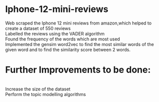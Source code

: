 # Iphone-12-mini-reviews


Web scraped the Iphone 12 mini reviews from amazon,which helped to create a dataset of 550 reviews <br>
Labelled the reviews using the VADER algorithm <br>
Found the frequency of the words which are most used <br>
Implemented the gensim word2vec to find the most similar words of the given word and to find the similarity score between 2 words.<br>

<b><h1>Further Improvements to be done:</b></h1>
<br>Increase the size of the dataset<br>
Perform the topic modelling algorithms <br>

